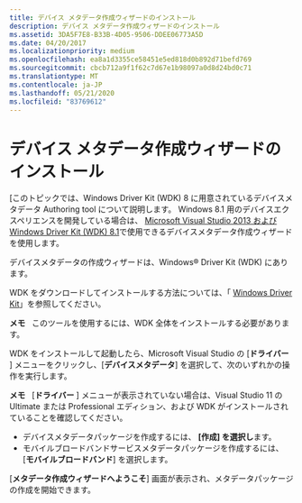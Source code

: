 ```yaml
---
title: デバイス メタデータ作成ウィザードのインストール
description: デバイス メタデータ作成ウィザードのインストール
ms.assetid: 3DA5F7E8-B33B-4D05-9506-DDEE06773A5D
ms.date: 04/20/2017
ms.localizationpriority: medium
ms.openlocfilehash: ea8a1d3355ce58451e5ed818d0b892d71befd769
ms.sourcegitcommit: cbcb712a9f1f62c7d67e1b98097a0d8d24bd0c71
ms.translationtype: MT
ms.contentlocale: ja-JP
ms.lasthandoff: 05/21/2020
ms.locfileid: "83769612"
---
```

# <a name="installing-the-device-metadata-authoring-wizard"></a>デバイス メタデータ作成ウィザードのインストール


\[このトピックでは、Windows Driver Kit (WDK) 8 に用意されているデバイスメタデータ Authoring tool について説明します。 Windows 8.1 用のデバイスエクスペリエンスを開発している場合は、 [Microsoft Visual Studio 2013 および Windows Driver Kit (WDK) 8.1](https://www.microsoft.com/download/details.aspx?id=42273)で使用できるデバイスメタデータ作成ウィザードを使用します。

デバイスメタデータの作成ウィザードは、Windows® Driver Kit (WDK) にあります。

WDK をダウンロードしてインストールする方法については、「 [Windows Driver Kit](https://docs.microsoft.com/windows-hardware/drivers/download-the-wdk)」を参照してください。

**メモ**   このツールを使用するには、WDK 全体をインストールする必要があります。

 

WDK をインストールして起動したら、Microsoft Visual Studio の [**ドライバー** ] メニューをクリックし、[**デバイスメタデータ**] を選択して、次のいずれかの操作を実行します。

**メモ**   [**ドライバー** ] メニューが表示されていない場合は、Visual Studio 11 の Ultimate または Professional エディション、および WDK がインストールされていることを確認してください。

 

-   デバイスメタデータパッケージを作成するには、 **[作成] を選択し**ます。
-   モバイルブロードバンドサービスメタデータパッケージを作成するには、[**モバイルブロードバンド**] を選択します。

[**メタデータ作成ウィザードへようこそ**] 画面が表示され、メタデータパッケージの作成を開始できます。

 

 





